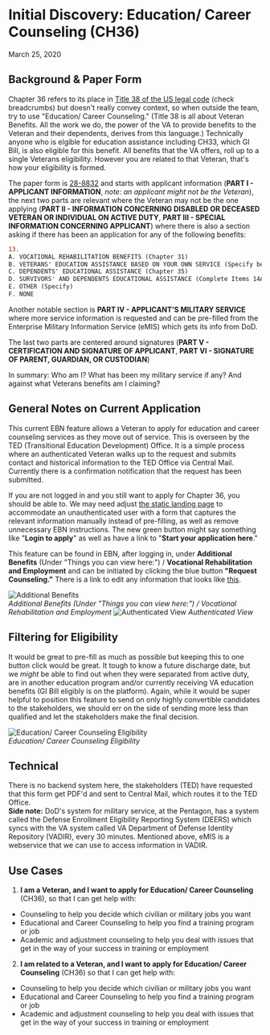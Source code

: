 # Initial Discovery: Education/ Career Counseling (CH36)
March 25, 2020

## Background & Paper Form
Chapter 36 refers to its place in [Title 38 of the US legal code](https://www.law.cornell.edu/uscode/text/38/3697A) (check breadcrumbs) but doesn't really convey context, so when outside the team, try to use "Education/ Career Counseling."  (Title 38 is all about Veteran Benefits.  All the work we do, the power of the VA to provide benefits to the Veteran and their dependents, derives from this language.)  Technically anyone who is elgible for education assistance including CH33, which GI Bill, is also eligible  for this benefit.  All benefits that the VA offers, roll up to a single Veterans eligibility.  However you are related to that Veteran, that's how your eligibility is formed.

The paper form is [28-8832](https://www.vba.va.gov/pubs/forms/VBA-28-8832-ARE.pdf) and starts with applicant information (**PART I - APPLICANT INFORMATION**, _note: an applicant might not be the Veteran_), the next two parts are relevant where the Veteran may not be the one applying (**PART II - INFORMATION CONCERNING DISABLED OR DECEASED VETERAN OR INDIVIDUAL ON ACTIVE DUTY**, **PART III - SPECIAL INFORMATION CONCERNING APPLICANT**) where there is also a section asking if there has been an application for any of the following benefits: 
```diff
13.
A. VOCATIONAL REHABILITATION BENEFITS (Chapter 31)
B. VETERANS' EDUCATION ASSISTANCE BASED ON YOUR OWN SERVICE (Specify benefit)
C. DEPENDENTS' EDUCATIONAL ASSISTANCE (Chapter 35)
D. SURVIVORS' AND DEPENDENTS EDUCATIONAL ASSISTANCE (Complete Items 14A and 14B) on reverse)
E. OTHER (Specify)
F. NONE
```
Another notable section is **PART IV - APPLICANT'S MILITARY SERVICE** where more service information is requested and can be pre-filled from the Enterprise Military Information Service (eMIS) which gets its info from DoD.

The last two parts are centered around signatures (**PART V - CERTIFICATION AND SIGNATURE OF APPLICANT**, **PART VI - SIGNATURE OF PARENT, GUARDIAN, OR CUSTODIAN**)

In summary: Who am I? What has been my military service if any? And against what Veterans benefits am I claiming?

## General Notes on Current Application
This current EBN feature allows a Veteran to apply for education and career counseling services as they move out of service.  This is overseen by the TED (Transitional Education Development) Office.  It is a simple process where an authenticated Veteran walks up to the request and submits contact and historical information to the TED Office via Central Mail.  Currently there is a confirmation notification that the request has been submitted.

If you are not logged in and you still want to apply for Chapter 36, you should be able to. We may need adjust [the static landing page](https://www.va.gov/careers-employment/education-and-career-counseling/) to accommodate an unauthenticated user with a form that captures the relevant information manually instead of pre-filling, as well as remove unnecessary EBN instructions.  The new green button might say something like "**Login to apply**" as well as have a link to "**Start your application here**."

This feature can be found in EBN, after logging in, under **Additional Benefits** (Under "Things you can view here:") / **Vocational Rehabilitation and Employment** and can be initiated by clicking the blue button **"Request Counseling."**  There is a link to edit any information that looks like [this](https://github.com/department-of-veterans-affairs/va.gov-team/blob/master/teams/vsa/teams/ebenefits/features/apply-CH36-VRE-counseling/discovery/images/pers-info.JPG).

![Additional Benefits](https://github.com/department-of-veterans-affairs/va.gov-team/blob/master/teams/vsa/teams/ebenefits/features/apply-CH36-VRE-counseling/discovery/images/addtl-benefits.JPG)  
_Additional Benefits (Under "Things you can view here:") / Vocational Rehabilitation and Employment_
![Authenticated View](https://github.com/department-of-veterans-affairs/va.gov-team/blob/master/teams/vsa/teams/ebenefits/features/apply-CH36-VRE-counseling/screenshot.png)
_Authenticated View_

## Filtering for Eligibility
It would be great to pre-fill as much as possible but keeping this to one button click would be great.  It tough to know a future discharge date, but we _might_ be able to find out when they were separated from active duty, are in another education program and/or currently receiving VA education benefits (GI Bill eligibly is on the platform).  Again, while it would be super helpful to position this feature to send on only highly convertible candidates to the stakeholders, we should err on the side of sending more less than qualified and let the stakeholders make the final decision.

![Education/ Career Counseling Eligibility](https://github.com/department-of-veterans-affairs/va.gov-team/blob/master/teams/vsa/teams/ebenefits/features/apply-CH36-VRE-counseling/discovery/images/eligible.JPG)  
_Education/ Career Counseling Eligibility_

## Technical
There is no backend system here, the stakeholders (TED) have requested that this form get PDF'd and sent to Central Mail, which routes it to the TED Office.  
**Side note:** DoD's system for military service, at the Pentagon, has a system called the Defense Enrollment Eligibility Reporting System (DEERS) which syncs with the VA system called VA Department of Defense Identity Repository (VADIR), every 30 minutes. Mentioned above, eMIS is a webservice that we can use to access information in VADIR.

## Use Cases
1. **I am a Veteran, and I want to apply for Education/ Career Counseling** (CH36), so that I can get help with:
- Counseling to help you decide which civilian or military jobs you want
- Educational and Career Counseling to help you find a training program or job
- Academic and adjustment counseling to help you deal with issues that get in the way of your success in training or employment
2. **I am related to a Veteran, and I want to apply for Education/ Career Counseling** (CH36) so that I can get help with:
- Counseling to help you decide which civilian or military jobs you want
- Educational and Career Counseling to help you find a training program or job
- Academic and adjustment counseling to help you deal with issues that get in the way of your success in training or employment

